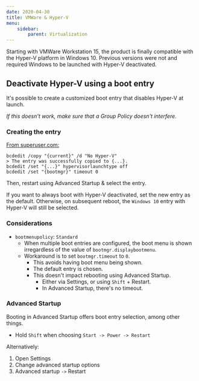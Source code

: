 ```yaml
---
date: 2020-04-30
title: VMWare & Hyper-V
menu:
    sidebar:
        parent: Virtualization
---
```


Starting with VMWare Workstation 15, the product is finally compatible with the Hyper-V platform in Windows 10. Previous versions were not and required Windows to be launched with Hyper-V deactivated.


## Deactivate Hyper-V using a boot entry
It's possible to create a customized boot entry that disables Hyper-V at launch.

_If this doesn't work, make sure that a Group Policy doesn't interfere._

### Creating the entry
[From superuser.com:](superuser.com/questions/1091342/permanently-disable-hyper-v-in-windows-10)
```
bcdedit /copy "{current}" /d "No Hyper-V" 
> The entry was successfully copied to {...}. 
bcdedit /set "{...}" hypervisorlaunchtype off
bcdedit /set "{bootmgr}" timeout 0
```
Then, restart using Advanced Startup & select the entry.

If you want to always boot with Hyper-V deactivated, set the new entry as the default. Otherwise, on subsequent reboot, the `Windows 10` entry with Hyper-V will still be selected.


### Considerations
- `bootmenupolicy`: `Standard`
	+ When multiple boot entries are configured, the boot menu is shown irregardless of the value of `bootmgr.displaybootmenu`.
	+ Workaround is to set `bootmgr.timeout` to `0`.
		- This avoids having boot menu being shown.
		- The default entry is chosen.
		- This doesn't impact rebooting using Advanced Startup.
			+ Either via Settings, or using `Shift` + Restart.
			+ In Advanced Startup, there's no timeout.



### Advanced Startup
Booting in Advanced Startup offers boot entry selection, among other things.

- Hold `Shift` when choosing `Start -> Power -> Restart`

Alternatively:

1. Open Settings
2. Change advanced startup options
3. Advanced startup `->` Restart